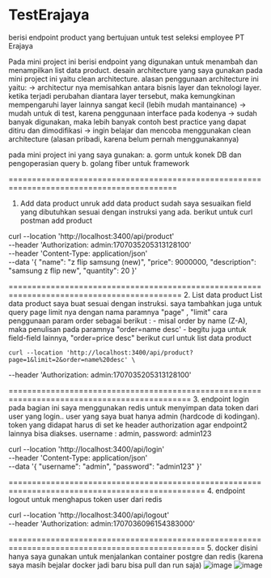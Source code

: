 # TestErajaya
berisi endpoint product yang bertujuan untuk test seleksi employee PT Erajaya

Pada mini project ini berisi endpoint yang digunakan untuk menambah dan menampilkan list data product.
desain architecture yang saya gunakan pada mini project ini yaitu clean architecture.
alasan penggunaan architecture ini yaitu: 
-> architectur nya memisahkan antara bisnis layer dan teknologi layer. ketika terjadi perubahan diantara layer tersebut, maka kemungkinan mempengaruhi layer lainnya sangat kecil (lebih mudah mantainance)
-> mudah untuk di test, karena penggunaan interface pada kodenya 
-> sudah banyak digunakan, maka lebih banyak contoh best practice yang dapat ditiru dan dimodifikasi
-> ingin belajar dan mencoba menggunakan clean architecture (alasan pribadi, karena belum pernah menggunakannya)  

pada mini project ini yang saya gunakan:
a. gorm untuk konek DB dan pengoperasian query
b. golang fiber untuk framework

==========================================================================================
1. Add data product
   unruk add data product sudah saya sesuaikan field yang dibutuhkan sesuai dengan instruksi yang ada. berikut untuk curl postman add product 

curl --location 'http://localhost:3400/api/product' \
--header 'Authorization: admin:1707035205313128100' \
--header 'Content-Type: application/json' \
--data '{
    "name": "z flip samsung (new)",
    "price": 9000000,
    "description": "samsung z flip new",
    "quantity": 20
}'

===========================================================================================
2. List data product 
   List data product saya buat sesuai dengan instruksi. saya tambahkan juga untuk query page limit nya dengan nama paramnya "page" , "limit" 
   cara penggunaan param order sebagai berikut : 
     - misal order by name (Z-A), maka penulisan pada paramnya "order=name desc'
     - begitu juga untuk field-field lainnya, "order=price desc"
    berikut curl untuk list data product

    curl --location 'http://localhost:3400/api/product?page=1&limit=2&order=name%20desc' \
--header 'Authorization: admin:1707035205313128100'

=============================================================================================
3. endpoint login
  pada bagian ini saya menggunakan redis untuk menyimpan data token dari user yang login.. user yang saya buat hanya admin (hardcode di kodingan).
  token yang didapat harus di set ke header authorization agar endpoint2 lainnya bisa diakses.
  username : admin,
  password: admin123

  curl --location 'http://localhost:3400/api/login' \
--header 'Content-Type: application/json' \
--data '{
    "username": "admin",
    "password": "admin123"
}'

================================================================================================
4. endpoint logout
  untuk menghapus token user dari redis

  curl --location 'http://localhost:3400/api/logout' \
--header 'Authorization: admin:1707036096154383000'

================================================================================================
5. docker disini hanya saya gunakan untuk menjalankan container postgre dan redis (karena saya masih bejalar docker jadi baru bisa pull dan run saja)
![image](https://github.com/ajihidayat06/TestErajaya/assets/67070990/25120138-1230-4d65-9401-f3d34e25b776)
![image](https://github.com/ajihidayat06/TestErajaya/assets/67070990/b1b73d14-b765-492a-a96b-c947cb67dc01)

